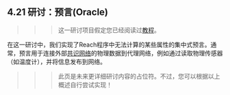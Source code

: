 ## 4.21 研讨：预言(Oracle)

> > > 这一研讨项目假定您已经阅读过[教程](https://docs.reach.sh/tut.html)。

在这一研讨中，我们实现了Reach程序中无法计算的某些属性的集中式预言。通常，预言用于连接外部[共识网络](https://docs.reach.sh/ref-model.html#%28tech._consensus._network%29)的物理数据到代理网络，例如通过读取物理传感器（如温度计），并将信息发布到网络。

> > > 此页是未来更详细研讨内容的占位符。不过，您可以根据以上概述自行尝试实现！
